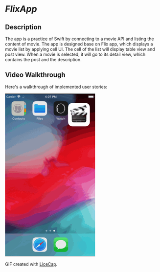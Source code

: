 # *FlixApp*

## Description

The app is a practice of Swift by connecting to a movie API and listing the content of movie.  The app is designed base on Flix app, which displays a movie list by applying cell UI.  The cell of the list will display table view and post view.  When a movie is selected, it will go to its detail view, which contains the post and the description.

## Video Walkthrough

Here's a walkthrough of implemented user stories:

<img src='https://github.com/lxy878/FlixApp/blob/master/showcase_FlixApp.gif' title='Video Walkthrough' width='' alt='Video Walkthrough' />

GIF created with [LiceCap](http://www.cockos.com/licecap/).


